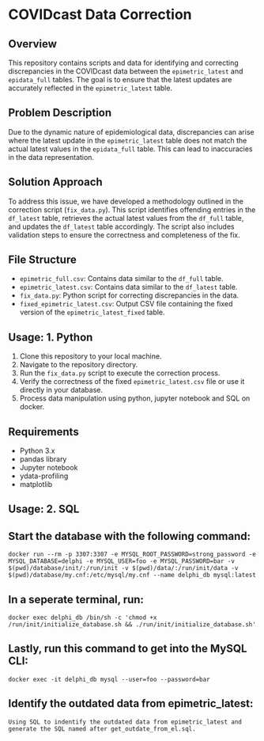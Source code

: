 # COVIDcast Data Correction

## Overview
This repository contains scripts and data for identifying and correcting discrepancies in the COVIDcast data between the `epimetric_latest` and `epidata_full` tables. The goal is to ensure that the latest updates are accurately reflected in the `epimetric_latest` table.

## Problem Description
Due to the dynamic nature of epidemiological data, discrepancies can arise where the latest update in the `epimetric_latest` table does not match the actual latest values in the `epidata_full` table. This can lead to inaccuracies in the data representation.

## Solution Approach
To address this issue, we have developed a methodology outlined in the correction script (`fix_data.py`). This script identifies offending entries in the `df_latest` table, retrieves the actual latest values from the `df_full` table, and updates the `df_latest` table accordingly. The script also includes validation steps to ensure the correctness and completeness of the fix.

## File Structure
- `epimetric_full.csv`: Contains data similar to the `df_full` table.
- `epimetric_latest.csv`: Contains data similar to the `df_latest` table.
- `fix_data.py`: Python script for correcting discrepancies in the data.
- `fixed_epimetric_latest.csv`: Output CSV file containing the fixed version of the `epimetric_latest_fixed` table.

## Usage: 1. Python 
1. Clone this repository to your local machine.
2. Navigate to the repository directory.
3. Run the `fix_data.py` script to execute the correction process.
4. Verify the correctness of the fixed `epimetric_latest.csv` file or use it directly in your database.
5. Process data manipulation using python, jupyter notebook and SQL on docker. 

## Requirements
- Python 3.x
- pandas library
- Jupyter notebook 
- ydata-profiling
- matplotlib 



## Usage: 2. SQL 
## Start the database with the following command:
    docker run --rm -p 3307:3307 -e MYSQL_ROOT_PASSWORD=strong_password -e MYSQL_DATABASE=delphi -e MYSQL_USER=foo -e MYSQL_PASSWORD=bar -v $(pwd)/database/init/:/run/init -v $(pwd)/data/:/run/init/data -v $(pwd)/database/my.cnf:/etc/mysql/my.cnf --name delphi_db mysql:latest
## In a seperate terminal, run:
    docker exec delphi_db /bin/sh -c 'chmod +x /run/init/initialize_database.sh && ./run/init/initialize_database.sh'

## Lastly, run this command to get into the MySQL CLI:
    docker exec -it delphi_db mysql --user=foo --password=bar

## Identify the outdated data from epimetric_latest:
    Using SQL to indentify the outdated data from epimetric_latest and generate the SQL named after get_outdate_from_el.sql. 




